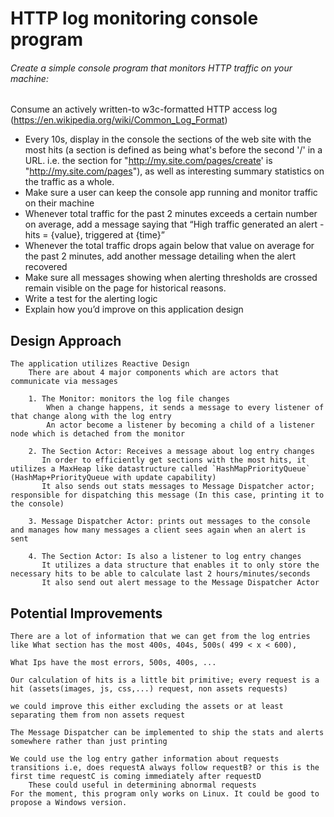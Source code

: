 # HTTP log monitoring console program

###### Create a simple console program that monitors HTTP traffic on your machine:

Consume an actively written-to w3c-formatted HTTP access log (https://en.wikipedia.org/wiki/Common_Log_Format)
* Every 10s, display in the console the sections of the web site with the most hits (a section is defined as being what's before the second '/' in a URL. i.e. the section for "http://my.site.com/pages/create' is "http://my.site.com/pages"), as well as interesting summary statistics on the traffic as a whole.
* Make sure a user can keep the console app running and monitor traffic on their machine
* Whenever total traffic for the past 2 minutes exceeds a certain number on average, add a message saying that “High traffic generated an alert - hits = {value}, triggered at {time}”
* Whenever the total traffic drops again below that value on average for the past 2 minutes, add another message detailing when the alert recovered
* Make sure all messages showing when alerting thresholds are crossed remain visible on the page for historical reasons.
* Write a test for the alerting logic
* Explain how you’d improve on this application design


 ## Design Approach
    The application utilizes Reactive Design
        There are about 4 major components which are actors that communicate via messages
        
        1. The Monitor: monitors the log file changes
            When a change happens, it sends a message to every listener of that change along with the log entry
            An actor become a listener by becoming a child of a listener node which is detached from the monitor
        
        2. The Section Actor: Receives a message about log entry changes
           In order to efficiently get sections with the most hits, it utilizes a MaxHeap like datastructure called `HashMapPriorityQueue` (HashMap+PriorityQueue with update capability)
           It also sends out stats messages to Message Dispatcher actor; responsible for dispatching this message (In this case, printing it to the console)
        
        3. Message Dispatcher Actor: prints out messages to the console and manages how many messages a client sees again when an alert is sent
        
        4. The Section Actor: Is also a listener to log entry changes
           It utilizes a data structure that enables it to only store the necessary hits to be able to calculate last 2 hours/minutes/seconds 
           It also send out alert message to the Message Dispatcher Actor
           
 ## Potential Improvements 
    There are a lot of information that we can get from the log entries like What section has the most 400s, 404s, 500s( 499 < x < 600),
   
    What Ips have the most errors, 500s, 400s, ...
   
    Our calculation of hits is a little bit primitive; every request is a hit (assets(images, js, css,...) request, non assets requests)
   
    we could improve this either excluding the assets or at least separating them from non assets request
   
    The Message Dispatcher can be implemented to ship the stats and alerts somewhere rather than just printing
   
    We could use the log entry gather information about requests transitions i.e, does requestA always follow requestB? or this is the first time requestC is coming immediately after requestD
        These could useful in determining abnormal requests
    For the moment, this program only works on Linux. It could be good to propose a Windows version.
   